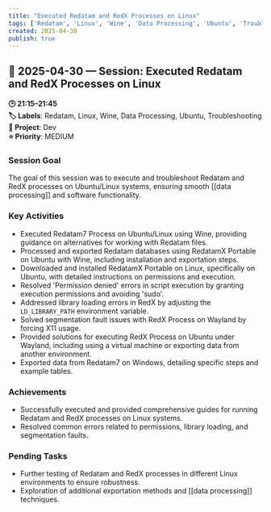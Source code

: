 ```yaml
---
title: "Executed Redatam and RedX Processes on Linux"
tags: ['Redatam', 'Linux', 'Wine', 'Data Processing', 'Ubuntu', 'Troubleshooting']
created: 2025-04-30
publish: true
---
```


## 📅 2025-04-30 — Session: Executed Redatam and RedX Processes on Linux

**🕒 21:15–21:45**  
**🏷️ Labels**: Redatam, Linux, Wine, Data Processing, Ubuntu, Troubleshooting  
**📂 Project**: Dev  
**⭐ Priority**: MEDIUM  


### Session Goal
The goal of this session was to execute and troubleshoot Redatam and RedX processes on Ubuntu/Linux systems, ensuring smooth [[data processing]] and software functionality.

### Key Activities
- Executed Redatam7 Process on Ubuntu/Linux using Wine, providing guidance on alternatives for working with Redatam files.
- Processed and exported Redatam databases using RedatamX Portable on Ubuntu with Wine, including installation and exportation steps.
- Downloaded and installed RedatamX Portable on Linux, specifically on Ubuntu, with detailed instructions on permissions and execution.
- Resolved 'Permission denied' errors in script execution by granting execution permissions and avoiding 'sudo'.
- Addressed library loading errors in RedX by adjusting the `LD_LIBRARY_PATH` environment variable.
- Solved segmentation fault issues with RedX Process on Wayland by forcing X11 usage.
- Provided solutions for executing RedX Process on Ubuntu under Wayland, including using a virtual machine or exporting data from another environment.
- Exported data from Redatam7 on Windows, detailing specific steps and example tables.

### Achievements
- Successfully executed and provided comprehensive guides for running Redatam and RedX processes on Linux systems.
- Resolved common errors related to permissions, library loading, and segmentation faults.

### Pending Tasks
- Further testing of Redatam and RedX processes in different Linux environments to ensure robustness.
- Exploration of additional exportation methods and [[data processing]] techniques.
